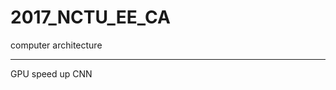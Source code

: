 # 2017_NCTU_EE_CA
computer architecture

-----------------------------------------------------------

GPU speed up CNN
